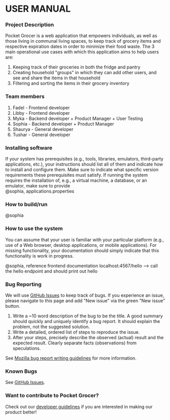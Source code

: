 # USER MANUAL

### Project Description
Pocket Grocer is a web application that empowers individuals, as well as those living in communal living spaces, to keep
track of grocery items and respective expiration dates in order to minimize their food waste. The 3 main operational use 
cases with which this application aims to help users are:
1. Keeping track of their groceries in both the fridge and pantry
2. Creating household "groups" in which they can add other users, and see and share the items in that household
3. Filtering and sorting the items in their grocery inventory

### Team members
1. Fadel - Frontend developer
2. Libby - Frontend developer
3. Myka - Backend developer + Product Manager + User Testing
4. Sophia - Backend developer + Product Manager 
5. Shaurya - General developer
6. Tushar - General developer

### Installing software
If your system has prerequisites (e.g., tools, libraries, emulators, third-party applications, etc.), your 
instructions should list all of them and indicate how to install and configure them. Make sure to indicate what specific 
version requirements these prerequisites must satisfy. If running the system requires the installation of, e.g., a virtual 
machine, a database, or an emulator, make sure to provide  
@sophia, applications.properties
### How to build/run
@sophia
### How to use the system
You can assume that your user is familiar with your particular platform (e.g., use of a Web browser, desktop applications, 
or mobile applications). For missing functionality, your documentation should simply indicate that this functionality is work in progress.  

@sophia, reference frontend documentation
localhost:4567/hello --> call the hello endpoint and should print out hello
### Bug Reporting
We will use [GitHub Issues](https://github.com/shaurya2109/pg-backend/issues) to keep track of bugs. If you experience an issue, please navigate to this page and add "New issue" via the green "New issue" button.
1. Write a ~10 word description of the bug to be the title. A good summary should quickly and uniquely identify a bug report. It should explain the problem, not the suggested solution.
2. Write a detailed, ordered list of steps to reproduce the issue.
3. After your steps, precisely describe the observed (actual) result and the expected result. Clearly separate facts (observations) from speculations.

See [Mozilla bug report writing guidelines](https://developer.mozilla.org/en-US/docs/Mozilla/QA/Bug_writing_guidelines) for more information.

### Known Bugs
See [GitHub Issues](https://github.com/shaurya2109/pg-backend/issues).

### Want to contribute to Pocket Grocer?
Check out our [developer guidelines](DeveloperDocumentation.md) if you are interested in making our product better!